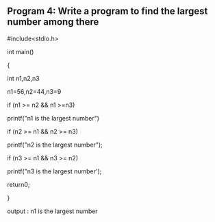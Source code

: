 ## Program 4: Write a program to find the largest number among there
#include<stdio.h>

int main()

{

int n1,n2,n3

n1=56,n2=44,n3=9

if (n1 >= n2 && n1 >=n3)

printf("n1 is the largest number")

if (n2 >= n1 && n2 >= n3)

printf("n2 is the largest number");

if (n3 >= n1 && n3 >= n2)

printf("n3 is the largest number');

return0;

}

output : n1 is the largest number
